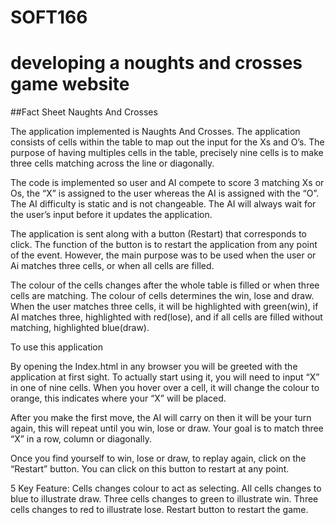 # SOFT166
# developing a noughts and crosses game website
##Fact Sheet
Naughts And Crosses

The application implemented is Naughts And Crosses. The application consists of cells within the table to map out the input for the Xs and O’s. The purpose of having multiples cells in the table, precisely nine cells is to make three cells matching across the line or diagonally. 

The code is implemented so user and AI compete to score 3 matching Xs or Os, the “X” is assigned to the user whereas the AI is assigned with the “O”. The AI difficulty is static and is not changeable. The AI will always wait for the user’s input before it updates the application. 

The application is sent along with a button (Restart) that corresponds to click. The function of the button is to restart the application from any point of the event. However, the main purpose was to be used when the user or Ai matches three cells, or when all cells are filled.

The colour of the cells changes after the whole table is filled or when three cells are matching. The colour of cells determines the win, lose and draw. When the user matches three cells, it will be highlighted with green(win), if AI matches three, highlighted with red(lose), and if all cells are filled without matching, highlighted blue(draw).

To use this application

By opening the Index.html in any browser you will be greeted with the application at first sight. To actually start using it, you will need to input “X” in one of nine cells. When you hover over a cell, it will change the colour to orange, this indicates where your “X” will be placed. 

After you make the first move, the AI will carry on then it will be your turn again, this will repeat until you win, lose or draw. Your goal is to match three “X” in a row, column or diagonally. 

Once you find yourself to win, lose or draw, to replay again, click on the “Restart” button. You can click on this button to restart at any point.




5 Key Feature:
Cells changes colour to act as selecting.
All cells changes to blue to illustrate draw.
Three cells changes to green to illustrate win.
Three cells changes to red to illustrate lose.
Restart button to restart the game.
